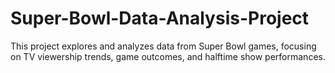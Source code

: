 # Super-Bowl-Data-Analysis-Project
This project explores and analyzes data from Super Bowl games, focusing on TV viewership trends, game outcomes, and halftime show performances.
